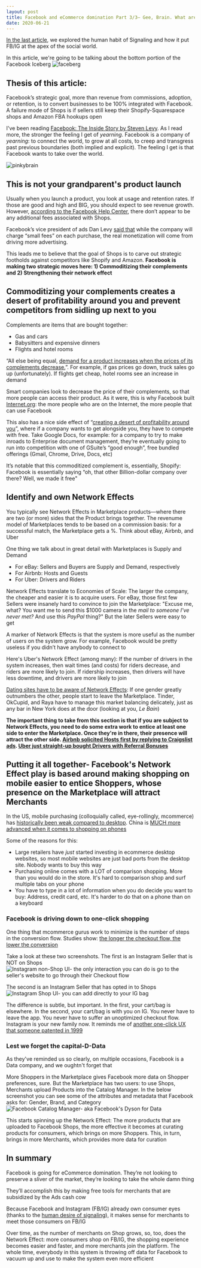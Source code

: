 ```yaml
---
layout: post
title: Facebook and eCommerce domination Part 3/3— Gee, Brain. What are we going to do tonight? 
date: 2020-06-21
---
```


[In the last article](https://alexanderdou.com/blog/2020/05/29/FB-eCommerce-pt2), we explored the human habit of Signaling and how it put FB/IG at the apex of the social world. 

In this article, we're going to be talking about the bottom portion of the Facebook Iceberg
![faceberg](/assets/images/faceberg.jpg)

## Thesis of this article:

Facebook’s strategic goal, more than revenue from commissions, adoption, or retention, is to convert businesses to be 100% integrated with Facebook. A failure mode of Shops is if sellers still keep their Shopify-Squarespace shops and Amazon FBA hookups open

I've been reading [Facebook: The Inside Story by Steven Levy](https://bookshop.org/books/facebook-the-inside-story/9780735213159). As I read more, the stronger the feeling I get of *yearning*. Facebook is a company of *yearning*: to connect the world, to grow at all costs, to creep and transgress past previous boundaries (both implied and explicit). The feeling I get is that Facebook wants to take over the world. 

![pinkybrain](/assets/images/pinkybrain.jpg)

## This is not your grandparent's product launch
Usually when you launch a product, you look at usage and retention rates. If those are good and high and BIG, you should expect to see revenue growth. However, [according to the Facebook Help Center](https://www.facebook.com/business/help/912190892201033?id=206236483305742), there don’t appear to be any additional fees associated with Shops. 

Facebook’s vice president of ads Dan Levy [said that](https://techcrunch.com/2020/05/19/facebook-shops/) while the company will charge “small fees” on each purchase, the real monetization will come from driving more advertising. 

This leads me to believe that the goal of Shops is to carve out strategic footholds against competitors like Shopify and Amazon. **Facebook is making two strategic moves here: 1) Commoditizing their complements and 2) Strengthening their network effect**


## Commoditizing your complements creates a desert of profitability around you and prevent competitors from sidling up next to you
Complements are items that are bought together:
* Gas and cars
* Babysitters and expensive dinners
* Flights and hotel rooms

“All else being equal, [demand for a product increases when the prices of its complements decrease.](https://www.joelonsoftware.com/2002/06/12/strategy-letter-v/)”. For example, if gas prices go down, truck sales go up (unfortunately). If flights get cheap, hotel rooms see an increase in demand

Smart companies look to decrease the price of their complements, so that more people can access their product. As it were, this is why Facebook built [Internet.org](https://info.internet.org/en/): the more people who are on the Internet, the more people that can use Facebook

This also has a nice side effect of “[creating a desert of profitability around you](https://news.ycombinator.com/item?id=17048329)”, where if a company wants to get alongside you, they have to compete with free. Take Google Docs, for example: for a company to try to make inroads to Enterprise document management, they’re eventually going to run into competition with one of GSuite’s “good enough”, free bundled offerings (Gmail, Chrome, Drive, Docs, etc)

It’s notable that this commoditized complement is, essentially, Shopify: Facebook is essentially saying “oh, that other Billion-dollar company over there? Well, we made it free"



## Identify and own Network Effects
You typically see Network Effects in Marketplace products—where there are two (or more) sides that the Product brings together. The revenume model of Marketplaces tends to be based on a commission basis: for a successful match, the Marketplace gets a %. Think about eBay, Airbnb, and Uber

One thing we talk about in great detail with Marketplaces is Supply and Demand
* For eBay: Sellers and Buyers are Supply and Demand, respectively
* For Airbnb: Hosts and Guests
* For Uber: Drivers and Riders

Network Effects translate to Economies of Scale: The larger the company, the cheaper and easier it is to acquire users. For eBay, those first few Sellers were insanely hard to convince to join the Marketplace: "Excuse me, what? You want me to send this $1000 camera in the *mail to someone I've never met?* And use this *PayPal* thing?" But the later Sellers were easy to get

A marker of Network Effects is that the system is more useful as the number of users on the system grow. For example, Facebook would be pretty useless if you didn’t have anybody to connect to

Here's Uber's Network Effect (among many):
If the number of drivers in the system increases, then wait times (and costs) for riders decrease, and riders are more likely to join. If ridership increases, then drivers will have less downtime, and drivers are more likely to join

[Dating sites have to be aware of Network Effects](https://books.google.com/books?id=Bvd1CQAAQBAJ&pg=PT39&lpg=PT39&dq=okcupid++network+effect&source=bl&ots=vsB3WExPFJ&sig=ACfU3U0CQQlFmPNEIQhN9QrXzdEuMh4TBA&hl=en&sa=X&ved=2ahUKEwjokM-Gj63qAhW0MX0KHfthCBMQ6AEwAnoECAkQAQ#v=onepage&q=okcupid%20%20network%20effect&f=false): 
If one gender greatly outnumbers the other, people start to leave the Marketplace. Tinder, OkCupid, and Raya have to manage this market balancing delicately, just as any bar in New York does at the door (looking at you, *Le Bain*)

**The important thing to take from this section is that if you are subject to Network Effects, you need to do some extra work to entice at least one side to enter the Marketplace. Once they're in there, their presence will attract the other side. [Airbnb solicited Hosts first by replying to Craigslist ads](https://growthhackers.com/growth-studies/airbnb). [Uber just straight-up bought Drivers with Referral Bonuses](https://www.nfx.com/post/network-effects-bible/)**


## Putting it all together- Facebook's Network Effect play is based around making shopping on mobile easier to entice Shoppers, whose presence on the Marketplace will attract Merchants
In the US, mobile purchasing (colloquially called, eye-rollingly, mcommerce) has [historically been weak compared to desktop](https://pixelunion.net/blogs/state-of-the-union/mobile-ecommerce-stats). China is [MUCH more advanced when it comes to shopping on phones](https://alexanderdou.com/blog/2020/05/20/FB-eCommerce)

Some of the reasons for this:
* Large retailers have *just* started investing in ecommerce desktop websites, so most mobile websites are just bad ports from the desktop site. Nobody wants to buy this way
* Purchasing online comes with a LOT of comparison shopping. More than you would do in the store. It's hard to comparison shop and surf multiple tabs on your phone
* You have to type in a lot of information when you do decide you want to buy: Address, credit card, etc. It's harder to do that on a phone than on a keyboard

### Facebook is driving down to one-click shopping
One thing that mcommerce gurus work to minimize is the number of steps in the conversion flow. Studies show: [the longer the checkout flow, the lower the conversion](https://www.nngroup.com/articles/ecommerce-expectations/?lm=shopping-cart&pt=article)

Take a look at these two screenshots. 
The first is an Instagram Seller that is NOT on Shops
![Instagram non-Shop UI- the only interaction you can do is go to the seller's website to go through their Checkout flow](/assets/images/IG_Shop_1.png)

The second is an Instagram Seller that has opted in to Shops
![Instagram Shop UI- you can add directly to your IG bag](/assets/images/IG_Shop_2.png)

The difference is subtle, but important. 
In the first, your cart/bag is elsewhere. In the second, your cart/bag is with you on IG. You never have to leave the app. You never have to suffer an unoptimized checkout flow. Instagram is your new family now. It reminds me of [another one-click UX that someone patented in 1999 ](https://knowledge.wharton.upenn.edu/article/amazons-1-click-goes-off-patent/)

### Lest we forget the capital-D-Data
As they've reminded us so clearly, on multiple occasions, Facebook is a Data company, and we oughtn't forget that

More Shoppers in the Marketplace gives Facebook more data on Shopper preferences, sure. But the Marketplace has two users: to use Shops, Merchants upload Products into the Catalog Manager. In the below screenshot you can see some of the attributes and metadata that Facebook asks for: Gender, Brand, and Category
![Facebook Catalog Manager- aka Facebook's Dyson for Data](/assets/images/FB_Catalog_Mgr.jpg)

This starts spinning up the Network Effect:
The more products that are uploaded to Facebook Shops, the more effective it becomes at curating products for consumers, which brings on more Shoppers. This, in turn, brings in more Merchants, which provides more data for curation



## In summary
Facebook is going for eCommerce domination. They’re not looking to preserve a sliver of the market, they’re looking to take the whole damn thing

They’ll accomplish this by making free tools for merchants that are subsidized by the Ads cash cow

Because Facebook and Instagram (FB/IG) already own consumer eyes (thanks to the [human desire of signaling](https://alexanderdou.com/blog/2020/05/29/FB-eCommerce-pt2)), it makes sense for merchants to meet those consumers on FB/IG

Over time, as the number of merchants on Shop grows, so, too, does the Network Effect: more consumers shop on FB/IG, the shopping experience becomes easier and faster, and more merchants join the platform. The whole time, everybody in this system is throwing off data for Facebook to vacuum up and use to make the system even more efficient







